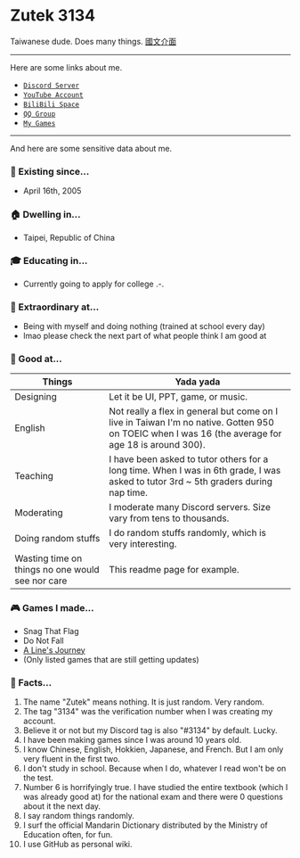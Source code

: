 # Zutek 3134
Taiwanese dude. Does many things. [國文介面](https://github.com/ZutekDL/ZutekDL/blob/main/國文介面.md)

---

Here are some links about me.

- [`Discord Server`](http://discord.gg/2c6Hjcm)
- [`YouTube Account`](https://www.youtube.com/@Zutek3134)
- [`BiliBili Space`](https://b23.tv/dEVgLYW)
- [`QQ Group`](https://jq.qq.com/?wv=1027&k=yrUyqeAB)
- [`My Games`](#-games-i-made)

---

And here are some sensitive data about me.

### 🎂 Existing since...
- April 16th, 2005

### 🏠 Dwelling in...
- Taipei, Republic of China

### 🎓 Educating in...
- Currently going to apply for college .-.

### 🦾 Extraordinary at...
- Being with myself and doing nothing (trained at school every day)
- lmao please check the next part of what people think I am good at

### 💪 Good at...
| Things | Yada yada |
| --- | --- |
| Designing | Let it be UI, PPT, game, or music. |
| English | Not really a flex in general but come on I live in Taiwan I'm no native. Gotten 950 on TOEIC when I was 16 (the average for age 18 is around 300). |
| Teaching | I have been asked to tutor others for a long time. When I was in 6th grade, I was asked to tutor 3rd ~ 5th graders during nap time. |
| Moderating | I moderate many Discord servers. Size vary from tens to thousands. |
| Doing random stuffs | I do random stuffs randomly, which is very interesting. |
| Wasting time on things no one would see nor care | This readme page for example. |

### 🎮 Games I made...
- Snag That Flag
- Do Not Fall
- [A Line's Journey](https://github.com/ZutekDL/A-Lines-Journey)
- (Only listed games that are still getting updates)

### 📝 Facts...
1. The name "Zutek" means nothing. It is just random. Very random.
2. The tag "3134" was the verification number when I was creating my account.
3. Believe it or not but my Discord tag is also "#3134" by default. Lucky.
4. I have been making games since I was around 10 years old.
5. I know Chinese, English, Hokkien, Japanese, and French. But I am only very fluent in the first two.
6. I don't study in school. Because when I do, whatever I read won't be on the test.
7. Number 6 is horrifyingly true. I have studied the entire textbook (which I was already good at) for the national exam and there were 0 questions about it the next day.
8. I say random things randomly.
9. I surf the official Mandarin Dictionary distributed by the Ministry of Education often, for fun.
10. I use GitHub as personal wiki.